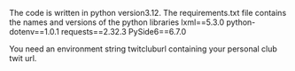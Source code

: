 The code is written in python version3.12.
The requirements.txt file contains the names and versions of the python libraries
lxml==5.3.0
python-dotenv==1.0.1
requests==2.32.3
PySide6==6.7.0

You need an environment string twitcluburl containing your personal club twit url.
